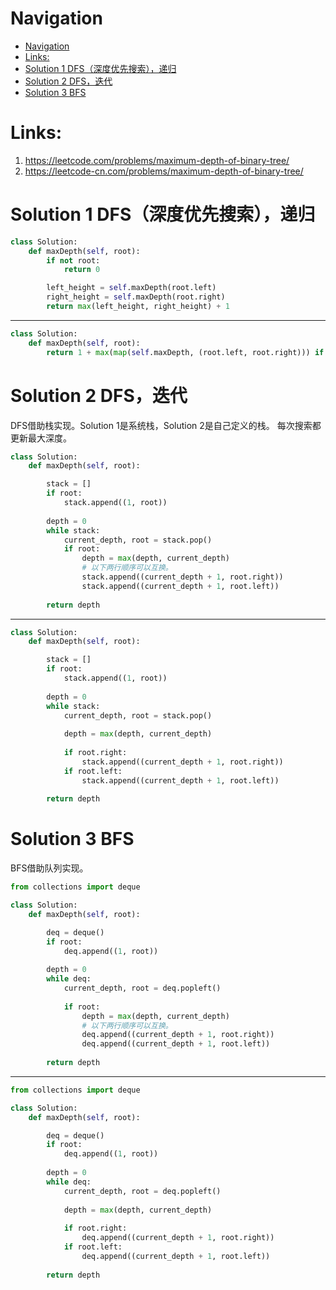 # Navigation
- [Navigation](#navigation)
- [Links:](#links)
- [Solution 1 DFS（深度优先搜索），递归](#solution-1-dfs%e6%b7%b1%e5%ba%a6%e4%bc%98%e5%85%88%e6%90%9c%e7%b4%a2%e9%80%92%e5%bd%92)
- [Solution 2 DFS，迭代](#solution-2-dfs%e8%bf%ad%e4%bb%a3)
- [Solution 3 BFS](#solution-3-bfs)


# Links:
1. https://leetcode.com/problems/maximum-depth-of-binary-tree/
2. https://leetcode-cn.com/problems/maximum-depth-of-binary-tree/


# Solution 1 DFS（深度优先搜索），递归
```python
class Solution:
    def maxDepth(self, root):
        if not root:
            return 0

        left_height = self.maxDepth(root.left)
        right_height = self.maxDepth(root.right)
        return max(left_height, right_height) + 1
```

---
```python
class Solution:
    def maxDepth(self, root):
        return 1 + max(map(self.maxDepth, (root.left, root.right))) if root else 0
```

# Solution 2 DFS，迭代
DFS借助栈实现。Solution 1是系统栈，Solution 2是自己定义的栈。
每次搜索都更新最大深度。
```python
class Solution:
    def maxDepth(self, root):

        stack = []
        if root:
            stack.append((1, root))
        
        depth = 0
        while stack:
            current_depth, root = stack.pop()
            if root:
                depth = max(depth, current_depth)
                # 以下两行顺序可以互换。
                stack.append((current_depth + 1, root.right))
                stack.append((current_depth + 1, root.left))
        
        return depth
```
---
```python
class Solution:
    def maxDepth(self, root):

        stack = []
        if root:
            stack.append((1, root))
        
        depth = 0
        while stack:
            current_depth, root = stack.pop()
            
            depth = max(depth, current_depth)
                
            if root.right:
                stack.append((current_depth + 1, root.right))
            if root.left:
                stack.append((current_depth + 1, root.left))
        
        return depth
```

# Solution 3 BFS
BFS借助队列实现。
```python
from collections import deque

class Solution:
    def maxDepth(self, root):

        deq = deque()
        if root:
            deq.append((1, root))
        
        depth = 0
        while deq:
            current_depth, root = deq.popleft()
            
            if root:
                depth = max(depth, current_depth)
                # 以下两行顺序可以互换。
                deq.append((current_depth + 1, root.right))
                deq.append((current_depth + 1, root.left))
        
        return depth
```
---
```python
from collections import deque

class Solution:
    def maxDepth(self, root):

        deq = deque()
        if root:
            deq.append((1, root))
        
        depth = 0
        while deq:
            current_depth, root = deq.popleft()
            
            depth = max(depth, current_depth)
            
            if root.right:
                deq.append((current_depth + 1, root.right))
            if root.left:
                deq.append((current_depth + 1, root.left))
        
        return depth
```